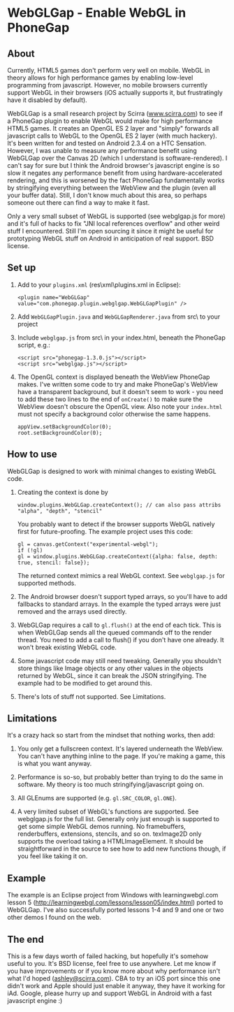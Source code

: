 WebGLGap - Enable WebGL in PhoneGap
===================================

About
-----

Currently, HTML5 games don't perform very well on mobile.  WebGL in theory allows for high performance games by enabling low-level programming from javascript.  However, no mobile browsers currently support WebGL in their browsers (iOS actually supports it, but frustratingly have it disabled by default).

WebGLGap is a small research project by Scirra (www.scirra.com) to see if a PhoneGap plugin to enable WebGL would make for high performance HTML5 games.  It creates an OpenGL ES 2 layer and "simply" forwards all javascript calls to WebGL to the OpenGL ES 2 layer (with much hackery).  It's been written for and tested on Android 2.3.4 on a HTC Sensation.  However, I was unable to measure any performance benefit using WebGLGap over the Canvas 2D (which I understand is software-rendered).  I can't say for sure but I think the Android browser's javascript engine is so slow it negates any performance benefit from using hardware-accelerated rendering, and this is worsened by the fact PhoneGap fundamentally works by stringifying everything between the WebView and the plugin (even all your buffer data).  Still, I don't know much about this area, so perhaps someone out there can find a way to make it fast.

Only a very small subset of WebGL is supported (see webglgap.js for more) and it's full of hacks to fix "JNI local references overflow" and other weird stuff I encountered.  Still I'm open sourcing it since it might be useful for prototyping WebGL stuff on Android in anticipation of real support.  BSD license.

Set up
------

1.  Add to your `plugins.xml` (res\xml\plugins.xml in Eclipse):

	    <plugin name="WebGLGap" value="com.phonegap.plugin.webglgap.WebGLGapPlugin" />

2.  Add `WebGLGapPlugin.java` and `WebGLGapRenderer.java` from src\ to your project

3.  Include `webglgap.js` from src\ in your index.html, beneath the PhoneGap script, e.g.:

	    <script src="phonegap-1.3.0.js"></script>
	    <script src="webglgap.js"></script>

4.  The OpenGL context is displayed beneath the WebView PhoneGap makes.  I've written some code to try and make PhoneGap's WebView have a transparent background, but it doesn't seem to work - you need to add these two lines to the end of `onCreate()` to make sure the WebView doesn't obscure the OpenGL view.  Also note your `index.html` must not specify a background color otherwise the same happens.

	    appView.setBackgroundColor(0);
	    root.setBackgroundColor(0);
	
How to use
----------

WebGLGap is designed to work with minimal changes to existing WebGL code.

1.  Creating the context is done by

	    window.plugins.WebGLGap.createContext(); // can also pass attribs "alpha", "depth", "stencil"
	
	You probably want to detect if the browser supports WebGL natively first for future-proofing.  The example project uses this code:
	
	    gl = canvas.getContext("experimental-webgl");
	    if (!gl)
	    gl = window.plugins.WebGLGap.createContext({alpha: false, depth: true, stencil: false});
	
	The returned context mimics a real WebGL context.  See `webglgap.js` for supported methods.
	
2.  The Android browser doesn't support typed arrays, so you'll have to add fallbacks to standard arrays.  In the example the typed arrays were just removed and the arrays used directly.

3.  WebGLGap requires a call to `gl.flush()` at the end of each tick.  This is when WebGLGap sends all the queued commands off to the render thread.  You need to add a call to flush() if you don't have one already.  It won't break existing WebGL code.

4.  Some javascript code may still need tweaking.  Generally you shouldn't store things like Image objects or any other values in the objects returned by WebGL, since it can break the JSON stringifying.  The example had to be modified to get around this.

4.  There's lots of stuff not supported.  See Limitations.

Limitations
-----------

It's a crazy hack so start from the mindset that nothing works, then add:

1.  You only get a fullscreen context.  It's layered underneath the WebView.  You can't have anything inline to the page.  If you're making a game, this is what you want anyway.

2.  Performance is so-so, but probably better than trying to do the same in software.  My theory is too much stringifying/javascript going on.

3.  All GLEnums are supported (e.g. `gl.SRC_COLOR`, `gl.ONE`).

4.  A very limited subset of WebGL's functions are supported.  See webglgap.js for the full list.  Generally only just enough is supported to get some simple WebGL demos running.  No framebuffers, renderbuffers, extensions, stencils, and so on.  texImage2D only supports the overload taking a HTMLImageElement.  It should be straightforward in the source to see how to add new functions though, if you feel like taking it on.

Example
-------

The example is an Eclipse project from Windows with learningwebgl.com lesson 5 (http://learningwebgl.com/lessons/lesson05/index.html) ported to WebGLGap.  I've also successfully ported lessons 1-4 and 9 and one or two other demos I found on the web.

The end
-------

This is a few days worth of failed hacking, but hopefully it's somehow useful to you.  It's BSD license, feel free to use anywhere.  Let me know if you have improvements or if you know more about why performance isn't what I'd hoped (ashley@scirra.com).  CBA to try an iOS port since this one didn't work and Apple should just enable it anyway, they have it working for iAd.  Google, please hurry up and support WebGL in Android with a fast javascript engine :)